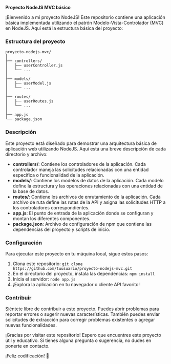 **Proyecto NodeJS MVC básico**

¡Bienvenido a mi proyecto NodeJS! Este repositorio contiene una aplicación básica implementada utilizando el patrón Modelo-Vista-Controlador (MVC) en NodeJS. Aquí está la estructura básica del proyecto:

### Estructura del proyecto

```
proyecto-nodejs-mvc/
│
├── controllers/
│   ├── userController.js
│   └── ...
│
├── models/
│   ├── userModel.js
│   └── ...
│
├── routes/
│   ├── userRoutes.js
│   └── ...
│
├── app.js
└── package.json
```

### Descripción

Este proyecto está diseñado para demostrar una arquitectura básica de aplicación web utilizando NodeJS. Aquí está una breve descripción de cada directorio y archivo:

- **controllers/**: Contiene los controladores de la aplicación. Cada controlador maneja las solicitudes relacionadas con una entidad específica o funcionalidad de la aplicación.
- **models/**: Contiene los modelos de datos de la aplicación. Cada modelo define la estructura y las operaciones relacionadas con una entidad de la base de datos.
- **routes/**: Contiene los archivos de enrutamiento de la aplicación. Cada archivo de ruta define las rutas de la API y asigna las solicitudes HTTP a los controladores correspondientes.
- **app.js**: El punto de entrada de la aplicación donde se configuran y montan los diferentes componentes.
- **package.json**: Archivo de configuración de npm que contiene las dependencias del proyecto y scripts de inicio.

### Configuración

Para ejecutar este proyecto en tu máquina local, sigue estos pasos:

1. Clona este repositorio: `git clone https://github.com/tuusuario/proyecto-nodejs-mvc.git`
2. En el directorio del proyecto, instala las dependencias: `npm install`
3. Inicia el servidor: `node app.js`
4. ¡Explora la aplicación en tu navegador o cliente API favorito!

### Contribuir

Siéntete libre de contribuir a este proyecto. Puedes abrir problemas para reportar errores o sugerir nuevas características. También puedes enviar solicitudes de extracción para corregir problemas existentes o agregar nuevas funcionalidades.

¡Gracias por visitar este repositorio! Espero que encuentres este proyecto útil y educativo. Si tienes alguna pregunta o sugerencia, no dudes en ponerte en contacto.

¡Feliz codificación! 🚀
